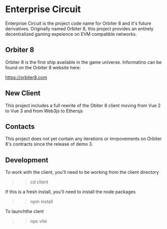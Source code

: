 # Enterprise Circuit

Enterprise Circuit is the project code name for Orbiter 8 and it's future derivatives. Originally named Orbiter 8, this project provides an entirely decentralized gaming expeience on EVM compatible networks.

## Orbiter 8

Orbiter 8 is the first ship available in the game universe. Informatino can be found on the Orbiter 8 website here:

https://orbiter8.com

## New Client

This project includes a full rewrite of the Obiter 8 client moving from Vue 2 to Vue 3 and from Web3js to Ethersjs

## Contacts

This project does not yet contain any iterations or imrpovements on Orbiter 8's contracts since the release of demo 3.

## Development

To work with the client, you'll need to be working from the client directory

>> cd client

If this is a fresh install, you'll need to install the node packages

>> npm install

To launchthe clent

>> npx vite

